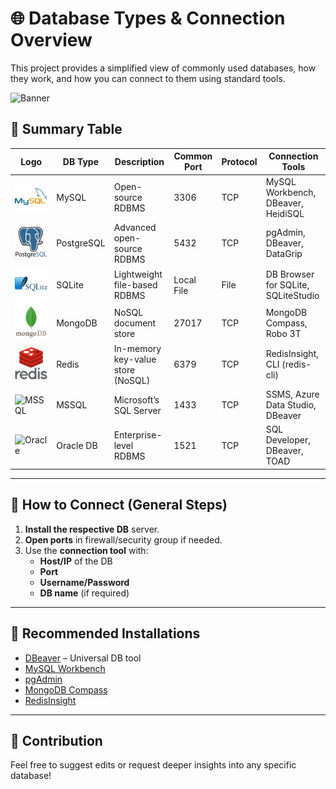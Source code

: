 # 🌐 Database Types & Connection Overview

This project provides a simplified view of commonly used databases, how they work, and how you can connect to them using standard tools.

![Banner](https://miro.medium.com/v2/resize:fit:1400/1*zpnzhqvvazmJpJLkHB3VcQ.gif)


## 📘 Summary Table

| Logo | DB Type    | Description                          | Common Port | Protocol | Connection Tools                     |
|------|------------|--------------------------------------|-------------|----------|--------------------------------------|
| ![MySQL](https://raw.githubusercontent.com/devicons/devicon/master/icons/mysql/mysql-original-wordmark.svg) | MySQL      | Open-source RDBMS                    | 3306        | TCP      | MySQL Workbench, DBeaver, HeidiSQL  |
| ![PostgreSQL](https://raw.githubusercontent.com/devicons/devicon/master/icons/postgresql/postgresql-original-wordmark.svg) | PostgreSQL | Advanced open-source RDBMS           | 5432        | TCP      | pgAdmin, DBeaver, DataGrip          |
| ![SQLite](https://raw.githubusercontent.com/devicons/devicon/master/icons/sqlite/sqlite-original-wordmark.svg) | SQLite     | Lightweight file-based RDBMS         | Local File  | File     | DB Browser for SQLite, SQLiteStudio |
| ![MongoDB](https://raw.githubusercontent.com/devicons/devicon/master/icons/mongodb/mongodb-original-wordmark.svg) | MongoDB    | NoSQL document store                 | 27017       | TCP      | MongoDB Compass, Robo 3T            |
| ![Redis](https://raw.githubusercontent.com/devicons/devicon/master/icons/redis/redis-original-wordmark.svg) | Redis      | In-memory key-value store (NoSQL)    | 6379        | TCP      | RedisInsight, CLI (redis-cli)       |
| ![MSSQL](https://upload.wikimedia.org/wikipedia/commons/8/87/Sql_data_base_with_logo.png) | MSSQL      | Microsoft’s SQL Server               | 1433        | TCP      | SSMS, Azure Data Studio, DBeaver    |
| ![Oracle](https://upload.wikimedia.org/wikipedia/commons/5/50/Oracle_logo.svg) | Oracle DB  | Enterprise-level RDBMS               | 1521        | TCP      | SQL Developer, DBeaver, TOAD        |


---



## 🔌 How to Connect (General Steps)

1. **Install the respective DB** server.
2. **Open ports** in firewall/security group if needed.
3. Use the **connection tool** with:
   - **Host/IP** of the DB
   - **Port**
   - **Username/Password**
   - **DB name** (if required)

---


## 📂 Recommended Installations

- [DBeaver](https://dbeaver.io/) – Universal DB tool
- [MySQL Workbench](https://www.mysql.com/products/workbench/)
- [pgAdmin](https://www.pgadmin.org/)
- [MongoDB Compass](https://www.mongodb.com/products/compass)
- [RedisInsight](https://redis.com/redis-enterprise/redis-insight/)

---

## 🙌 Contribution

Feel free to suggest edits or request deeper insights into any specific database!

